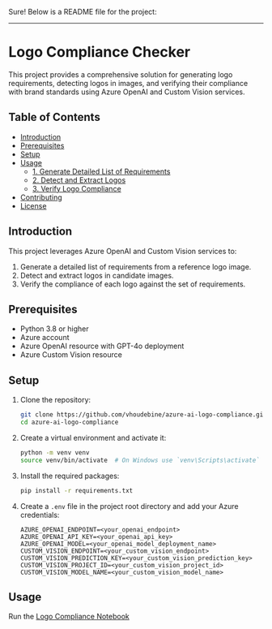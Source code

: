 Sure! Below is a README file for the project:  
   
---  
   
# Logo Compliance Checker  
   
This project provides a comprehensive solution for generating logo requirements, detecting logos in images, and verifying their compliance with brand standards using Azure OpenAI and Custom Vision services.  
   
## Table of Contents  
   
- [Introduction](#introduction)  
- [Prerequisites](#prerequisites)  
- [Setup](#setup)  
- [Usage](#usage)  
  - [1. Generate Detailed List of Requirements](#1-generate-detailed-list-of-requirements)  
  - [2. Detect and Extract Logos](#2-detect-and-extract-logos)  
  - [3. Verify Logo Compliance](#3-verify-logo-compliance)  
- [Contributing](#contributing)  
- [License](#license)  
   
## Introduction  
   
This project leverages Azure OpenAI and Custom Vision services to:  
1. Generate a detailed list of requirements from a reference logo image.  
2. Detect and extract logos in candidate images.  
3. Verify the compliance of each logo against the set of requirements.  
   
## Prerequisites  
   
- Python 3.8 or higher  
- Azure account  
- Azure OpenAI resource with GPT-4o deployment  
- Azure Custom Vision resource  
   
## Setup  
   
1. Clone the repository:  
   ```bash  
   git clone https://github.com/vhoudebine/azure-ai-logo-compliance.git  
   cd azure-ai-logo-compliance  
   ```  
   
2. Create a virtual environment and activate it:  
   ```bash  
   python -m venv venv  
   source venv/bin/activate  # On Windows use `venv\Scripts\activate`  
   ```  
   
3. Install the required packages:  
   ```bash  
   pip install -r requirements.txt  
   ```  
   
4. Create a `.env` file in the project root directory and add your Azure credentials:  
   ```env  
   AZURE_OPENAI_ENDPOINT=<your_openai_endpoint>  
   AZURE_OPENAI_API_KEY=<your_openai_api_key>  
   AZURE_OPENAI_MODEL=<your_openai_model_deployment_name>  
   CUSTOM_VISION_ENDPOINT=<your_custom_vision_endpoint>  
   CUSTOM_VISION_PREDICTION_KEY=<your_custom_vision_prediction_key>
   CUSTOM_VISION_PROJECT_ID=<your_custom_vision_project_id>
   CUSTOM_VISION_MODEL_NAME=<your_custom_vision_model_name> 
   ```  
   
## Usage  
   
Run the [Logo Compliance Notebook](./logo_compliance.ipynb)